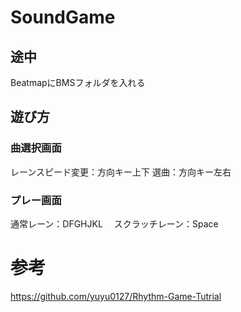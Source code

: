# SoundGame

## 途中
BeatmapにBMSフォルダを入れる

## 遊び方
### 曲選択画面
レーンスピード変更：方向キー上下
選曲：方向キー左右

### プレー画面
通常レーン：DFGHJKL　
スクラッチレーン：Space

# 参考
https://github.com/yuyu0127/Rhythm-Game-Tutrial

